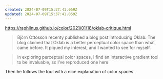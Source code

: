 ```yaml
---
created: 2024-07-09T15:37:41.059Z
updated: 2024-07-09T15:37:41.059Z
---
```

https://raphlinus.github.io/color/2021/01/18/oklab-critique.html

> Björn Ottosson recenty published a blog post introducing Oklab. The blog claimed that Oklab is a better perceptual color space than what came before. It piqued my interest, and I wanted to see for myself.

> In exploring perceptual color spaces, I find an interactive gradient tool to be invaluable, so I’ve reproduced one here

Then he follows the tool with a nice explanation of color spaces.